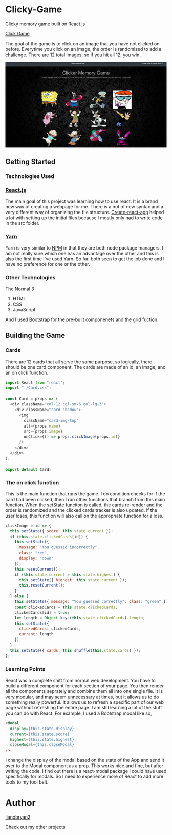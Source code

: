 # Clicky-Game

Clicky memory game built on React.js

[Click Game](https://liangbryan2.github.io/Clicky-Game/)

The goal of the game is to click on an image that you have not clicked on before. Everytime you click on an image, the order is randomized to add a challenge. There are 12 total images, so if you hit all 12, you win.

![index](https://raw.githubusercontent.com/liangbryan2/Clicky-Game/master/Screenshots/index.png)

## Getting Started

### Technologies Used

### [React.js](https://reactjs.org/)

The main goal of this project was learning how to use react. It is a brand new way of creating a webpage for me. There is a not of new syntax and a very different way of organizing the file structure. [Create-react-app](https://github.com/facebook/create-react-app) helped a lot with setting up the initial files because I mostly only had to write code in the src folder.

### [Yarn](https://yarnpkg.com/en/)

Yarn is very similar to [NPM](https://www.npmjs.com/) in that they are both node package managers. I am not really sure which one has an advantage over the other and this is also the first time I've used Yarn. So far, both seen to get the job done and I have no preference for one or the other.

### Other Technologies

The Normal 3

1. HTML
2. CSS
3. JavaScript

And I used [Bootstrap](http://getbootstrap.com/) for the pre-built componenets and the grid fuction.

## Building the Game

### Cards

There are 12 cards that all serve the same purpose, so logically, there should be one card component. The cards are made of an id, an image, and an on click function.

```javascript
import React from "react";
import "./Card.css";

const Card = props => (
  <div className="col-12 col-sm-6 col-lg-3">
    <div className="card shadow">
      <img
        className="card-img-top"
        alt={props.name}
        src={props.image}
        onClick={() => props.clickImage(props.id)}
      />
    </div>
  </div>
);

export default Card;
```

### The on click function

This is the main function that runs the game. I do condition checks for if the card had been clicked, then I run other functions that branch from this main function. When the setState funciton is called, the cards re-render and the order is randomized and the clicked cards tracker is also updated. If the user loses, this function will also call on the appropriate function for a loss.

```javascript
clickImage = id => {
  this.setState({ score: this.state.current });
  if (this.state.clickedCards[id]) {
    this.setState({
      message: "You guessed incorrectly",
      class: "red",
      display: "down"
    });
    this.resetCurrent();
    if (this.state.current > this.state.highest) {
      this.setState({ highest: this.state.current });
      this.resetCurrent();
    }
  } else {
    this.setState({ message: "You guessed correctly", class: "green" });
    const clickedCards = this.state.clickedCards;
    clickedCards[id] = true;
    let length = Object.keys(this.state.clickedCards).length;
    this.setState({
      clickedCards: clickedCards,
      current: length
    });
  }
  this.setState({ cards: this.shuffle(this.state.cards) });
};
```

### Learning Points

React was a complete shift from normal web development. You have to build a different component for each section of your page. You then render all the components seprately and combine them all into one single file. It is very modular, and may seem unnecessary at times, but it allows us to do something really powerful. It allows us to refresh a specific part of our web page without refreshing the entire page. I am still learning a lot of the stuff you can do with React. For example, I used a Bootstrap modal like so,

``` html
<Modal
  display={this.state.display}
  current={this.state.score}
  highest={this.state.highest}
  closeModal={this.closeModal}
/>
```
I change the display of the modal based on the state of the App and send it over to the Modal component as a prop. This works nice and fine, but after writing the code, I find out there is a react-modal package I could have used specifically for modals. So I need to experience more of React to add more tools to my tool belt.

# Author
[liangbryan2](https://github.com/liangbryan2)

Check out my other projects
